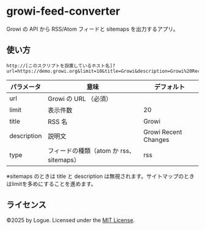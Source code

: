 # growi-feed-converter

Growi の API から RSS/Atom フィードと sitemaps を出力するアプリ。

## 使い方

```text
http://[このスクリプトを設置しているホスト名]?url=https://demo.growi.org&limit=10&title=Growi&description=Growi%20RecentChanges
```

| パラメータ  | 意味                                    | デフォルト           |
| ----------- | --------------------------------------- | -------------------- |
| url         | Growi の URL （必須）                   |                      |
| limit       | 表示件数                                | 20                   |
| title       | RSS 名                                  | Growi                |
| description | 説明文                                  | Growi Recent Changes |
| type        | フィードの種類（atom か rss、sitemaps） | rss                  |

※sitemaps のときは title と description は無視されます。サイトマップのときはlimitを多めにすることを進めます。

## ライセンス

©2025 by Logue.
Licensed under the [MIT License](LICENSE).
